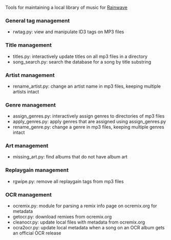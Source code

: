 Tools for maintaining a local library of music for [Rainwave][]

### General tag management

*   rwtag.py: view and manipulate ID3 tags on MP3 files

### Title management

*   titles.py: interactively update titles on all mp3 files in a directory
*   song_search.py: search the database for a song by title substring

### Artist management

*   rename_artist.py: change an artist name in mp3 files, keeping multiple
    artists intact

### Genre management

*   assign_genres.py: interactively assign genres to directories of mp3 files
*   apply_genres.py: apply genres that are assigned using assign_genres.py
*   rename_genre.py: change a genre in mp3 files, keeping multiple genres intact

### Art management

*   missing_art.py: find albums that do not have album art

### Replaygain management

*   rgwipe.py: remove all replaygain tags from mp3 files

### OCR management

*   ocremix.py: module for parsing a remix info page on ocremix.org for metadata
*   getocr.py: download remixes from ocremix.org
*   cleanocr.py: update local files with metadata from ocremix.org
*   ocra2ocr.py: update local metadata when a song on an OCR album gets an
    official OCR release

[rainwave]: http://rainwave.cc/
